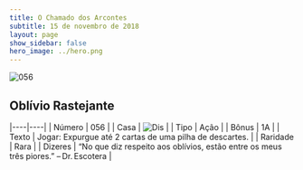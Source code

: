 ```yaml
---
title: O Chamado dos Arcontes
subtitle: 15 de novembro de 2018
layout: page
show_sidebar: false
hero_image: ../hero.png
---
```


![056](https://cdn.keyforgegame.com/media/card_front/pt/341_056_4RHHVXPC3X35_pt.png)

## Oblívio Rastejante

|----|----|
| Número | 056 |
| Casa | ![Dis](https://archonarcana.com/images/thumb/e/e8/Dis.png/22px-Dis.png "Dis") |
| Tipo | Ação |
| Bônus | 1A |
| Texto | Jogar: Expurgue até 2 cartas de uma pilha de descartes. |
| Raridade | Rara |
| Dizeres | “No que diz respeito aos oblívios, estão entre  os meus três piores.” – Dr. Escotera |
